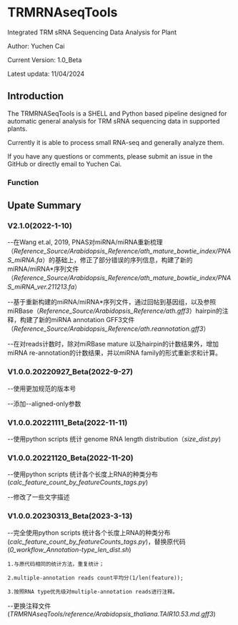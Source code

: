 # TRMRNAseqTools

Integrated TRM sRNA Sequencing Data Analysis for Plant

Author: Yuchen Cai

Current Version: 1.0_Beta

Latest updata: 11/04/2024

## Introduction

The TRMRNASeqTools is a SHELL and Python based pipeline designed for automatic general analysis for TRM sRNA sequencing data in supported plants.

Currently it is able to process small RNA-seq and generally analyze them.

If you have any questions or comments, please submit an issue in the GitHub or directly email to Yuchen Cai.

### Function

## Upate Summary

### V2.1.0(2022-1-10)

--在Wang et.al, 2019, PNAS对miRNA/miRNA重新梳理（*Reference_Source/Arabidopsis_Reference/ath_mature_bowtie_index/PNAS_miRNA.fa*）的基础上，修正了部分错误的序列信息，构建了新的miRNA/miRNA*序列文件 （*Reference_Source/Arabidopsis_Reference/ath_mature_bowtie_index/PNAS_miRNA_ver.211213.fa*）

--基于重新构建的miRNA/miRNA*序列文件，通过回帖到基因组，以及参照miRBase（*Reference_Source/Arabidopsis_Reference/ath.gff3*）hairpin的注释，构建了新的miRNA annotation GFF3文件（*Reference_Source/Arabidopsis_Reference/ath.reannotation.gff3*）

--在对reads计数时，除对miRBase mature 以及hairpin的计数结果外，增加miRNA re-annotation的计数结果，并以miRNA family的形式重新求和计算。

### V1.0.0.20220927_Beta(2022-9-27)

--使用更加规范的版本号

--添加--aligned-only参数

### V1.0.0.20221111_Beta(2022-11-11)

--使用python scripts 统计 genome RNA length distribution（*size_dist.py*)

### V1.0.0.20221120_Beta(2022-11-20)

--使用python scripts 统计各个长度上RNA的种类分布 (*calc_feature_count_by_featureCounts_tags.py*)

--修改了一些文字描述

### V1.0.0.20230313_Beta(2023-3-13)

--完全使用python scripts 统计各个长度上RNA的种类分布 (*calc_feature_count_by_featureCounts_tags.py*)，替换原代码 (*0_workflow_Annotation-type_len_dist.sh*)

    1.与原代码相同的统计方法，重复统计；

    2.multiple-annotation reads count平均分(1/len(feature));

    3.按照RNA type优先级对multiple-annotation reads进行注释。

--更换注释文件 (*TRMRNAseqTools/reference/Arabidopsis_thaliana.TAIR10.53.md.gff3*)
